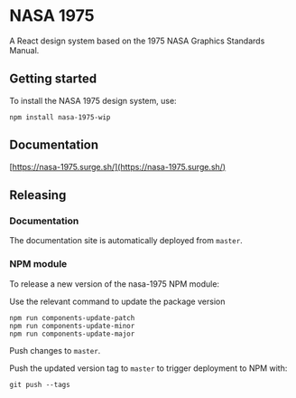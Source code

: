 # NASA 1975

A React design system based on the 1975 NASA Graphics Standards Manual.

## Getting started

To install the NASA 1975 design system, use:

```
npm install nasa-1975-wip
```

## Documentation

[https://nasa-1975.surge.sh/](https://nasa-1975.surge.sh/)

## Releasing

### Documentation

The documentation site is automatically deployed from `master`.

### NPM module

To release a new version of the nasa-1975 NPM module:

Use the relevant command to update the package version

```
npm run components-update-patch
npm run components-update-minor
npm run components-update-major
```

Push changes to `master`.

Push the updated version tag to `master` to trigger deployment to NPM with:

```
git push --tags
```
